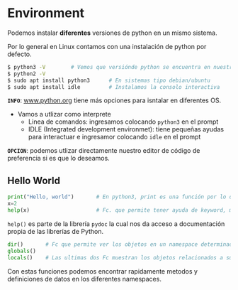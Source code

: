 # Environment
Podemos instalar **diferentes** versiones de python en un mismo sistema.

Por lo general en Linux contamos con una instalación de python por defecto.

```bash
$ python3 -V        # Vemos que versiónde python se encuentra en nuestro OS.
$ python2 -V
$ sudo apt install python3      # En sistemas tipo debian/ubuntu
$ sudo apt install idle         # Instalamos la consolo interactiva
```

**`INFO`**: www.python.org tiene más opciones para isntalar en diferentes OS.

- Vamos a utlizar como interprete
  - Linea de comandos: ingresamos colocando `python3` en el prompt
  - IDLE (Integrated development environmet): tiene pequeñas ayudas para interactuar e ingresamor colocando `idle` en el prompt

**`OPCION`**: podemos utlizar directamente nuestro editor de código de preferencia si es que lo deseamos.

## Hello World
```python
print("Hello, world")       # En python3, print es una función por lo que debemos usarla de esta manera
x=2
help(x)                     # Fc. que permite tener ayuda de keyword, modulos o topics
```

`help()` es parte de la librería `pydoc` la cual nos da acceso a documentación propia de las librerías de Python.

```python
dir()       # Fc que permite ver los objetos en un namespace determinado. Sin parametros muestra los **objetos Globales**
globals()
locals()    # Las ultimas dos Fc muestran los objetos relacionados a sus valores.
```
Con estas funciones podemos encontrar rapidamente metodos y definiciones de datos en los diferentes namespaces.
